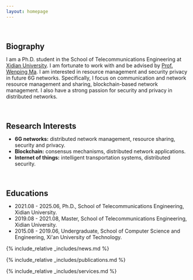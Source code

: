 ```yaml
---
layout: homepage
---
```

<h1 id="about-me"></h1>

<h2 style="margin: 60px 0px 10px;">Biography</h2>

I am a Ph.D. student in the School of Telecommunications Engineering at [Xidian University](https://www.xidian.edu.cn/). I am fortunate to work with and be advised by [Prof. Wenping Ma](https://web.xidian.edu.cn/mawenping/). I am interested in resource management and security privacy in future 6G networks. Specifically, I focus on communication and network resource management and sharing, blockchain-based network management. I also have a strong passion for security and privacy in distributed networks.

<h2 style="margin: 60px 0px 10px;">Research Interests</h2>

- **6G networks:** distributed network management, resource sharing, security and privacy.
- **Blockchain:** consensus mechanisms, distributed network applications.
- **Internet of things:** intelligent transportation systems, distributed security.

<h2 style="margin: 60px 0px 10px;">Educations</h2>

* 2021.08 - 2025.06, Ph.D., School of Telecommunications Engineering, Xidian University.
* 2019.08 - 2021.08, Master, School of Telecommunications Engineering, Xidian University.
* 2015.08 - 2019.06, Undergraduate, School of Computer Science and Engineering, Xi'an University of Technology.

{% include_relative _includes/news.md %}

{% include_relative _includes/publications.md %}

{% include_relative _includes/services.md %}
